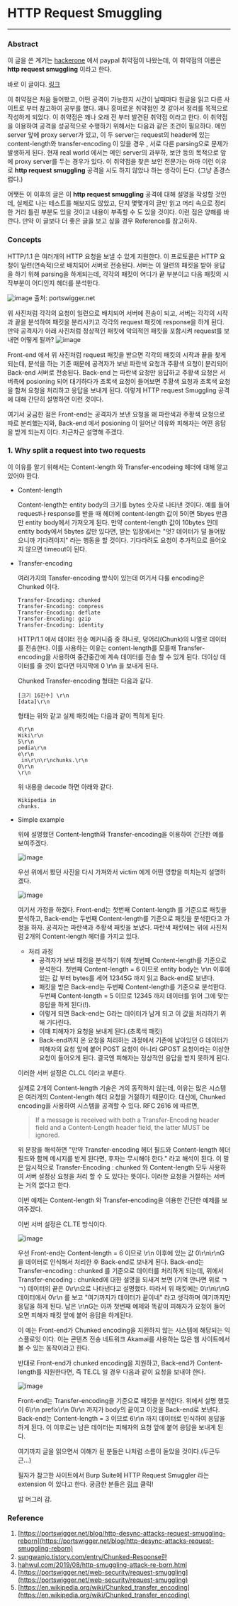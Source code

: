 # HTTP Request Smuggling

---

### Abstract

이 글을 쓴 계기는 [hackerone](https://www.hakcerone.com) 에서 paypal 취약점이 나왔는데, 이 취약점의 이름은 **http request smuggling** 이라고 한다.

바로 이 글이다. [링크](https://hackerone.com/reports/510152) 

이 취약점은 처음 들어봤고, 어떤 공격이 가능한지 시간이 날때마다 원글을 읽고 다른 사이트로 부터 참고하여 공부를 했다.
꽤나 흥미로운 취약점인 것 같아서 정리를 목적으로 작성하게 되었다. 이 취약점은 꽤나 오래 전 부터 발견된 취약점 이라고 한다. 이 취약점을 이용하여 공격을
성공적으로 수행하기 위해서는 다음과 같은 조건이 필요하다.
메인 server 앞에 proxy server가 있고, 이 두 server는 request의 header에 있는 content-length와 transfer-encoding 이 있을 경우 ,
서로 다른 parsing으로 문제가 발생하게 된다. 현재 real world 에서는 메인 server의 과부하, 보안 등의 목적으로 앞에 proxy server를 두는 경우가 있다.
이 취약점을 찾은 보안 전문가는 아마 이런 이유로 **http request smuggling** 공격을 시도 하지 않았나 하는 생각이 든다. (그냥 존경스럽다.)

어쨋든 이 이후의 글은 이 **http request smuggling** 공격에 대해 설명을 작성할 것인데, 실제로 나는 테스트를 해보지도 않았고, 단지 몇몇개의 글만 읽고
머리 속으로 정리한 거라 틀린 부분도 있을 것이고 내용이 부족할 수 도 있을 것이다. 이런 점은 양해를 바란다. 만약 이 글보다 더 좋은 글을 보고 싶을 경우
Reference를 참고하자.



### Concepts




HTTP/1.1 은 여러개의 HTTP 요청을 보낼 수 있게 지원한다. 이 프로토콜은 HTTP 요청이 일련(연속적)으로 배치되어 서버로 전송된다. 서버는 이 일련의
패킷을 받아 응답을 하기 위해 parsing을 하게되는데, 각각의 패킷이 어디가 끝 부분이고 다음 패킷의 시작부분이 어디인지 헤더를 분석한다. 

![image](https://user-images.githubusercontent.com/38517436/63819813-bc61c900-c981-11e9-9bd8-b03dc34bbb9e.png)
출처: portswigger.net

위 사진처럼 각각의 요청이 일련으로 배치되어 서버에 전송이 되고, 서버는 각각의 시작과 끝을 분석하여 패킷을 분리시키고 각각의 request 패킷에 response을
하게 된다. 만약 공격자가 아래 사진처럼 정상적인 패킷에 악의적인 패킷을 포함시켜 request를 보내면 어떻게 될까?
![image](https://user-images.githubusercontent.com/38517436/63820017-9c7ed500-c982-11e9-8c76-1a9e3a855143.png)

Front-end 에서 위 사진처럼 request 패킷을 받으면 각각의 패킷의 시작과 끝을 찾게 되는데, 분석을 하는 기준 때문에 공격자가 보낸 파란색 요청과 주황색 요청이
분리되어 Back-end 서버로 전송된다. Back-end 는 파란색 요청만 응답하고 주황색 요청은 서버측에 posioning 되어 대기하다가 초록색 요청이 들어보면 주황색
요청과 초록색 요청을 함쳐 요청을 처리하고 응답을 보내게 된다. 이렇게 HTTP request Smuggling 공격에 대해 간단히 설명하면 이런 것이다.

여기서 궁금한 점은 Front-end는 공격자가 보낸 요청을 왜 파란색과 주황색 요청으로 따로 분리했는지와, Back-end 에서 posioning 이 일어난 이유와 
피해자는 어떤 응답을 받게 되는지 이다. 차근차근 설명해 주겠다.

### 1. Why split a request into two requests

  이 이유를 알기 위해서는 Content-length 와 Transfer-encodeing 헤더에 대해 알고 있어야 한다.

  - Content-length

    Content-length는 entity body의 크기를 bytes 숫자로 나타낸 것이다. 예를 들어 request나 response를 받을 때 헤더에 content-length 값이 5이면 5byes 만큼만 entity body에서 가져오게 된다. 만약 content-length 값이 10bytes 인데 entity body에서 5bytes 값만 있다면, 받는 입장에서는 "엇? 데이터가 덜 들어왔으니까 기다려야지" 라는 행동을 할 것이다. 기다라려도 요청이 추가적으로 들어오지 않으면 timeout이 된다.

  - Transfer-encoding
    
    여러가지의 Tansfer-encoding 방식이 있는데 여기서 다룰 encoding은 Chunked 이다.
  
    ```
    Transfer-Encoding: chunked
    Transfer-Encoding: compress
    Transfer-Encoding: deflate
    Transfer-Encoding: gzip
    Transfer-Encoding: identity
    ```

    HTTP/1.1 에서 데이터 전송 메커니즘 중 하나로, 덩어리(Chunk)의 나열로 데이터를 전송한다.
    이를 사용하는 이유는 content-length를 모를때 Transfer-encoding을 사용하여 중간중간에 계속 데이터를 전송 할 수 있게 된다. 더이상 데이터를 줄 것이 없다면 마지막에 0 \r\n 을 보내게 된다.

    Chunked Transfer-encoding 형태는 다음과 같다.

    ```
    [크기 16진수] \r\n
    [data]\r\n
    ```

    형태는 위와 같고 실제 패킷에는 다음과 같이 찍히게 된다.

    ```
    4\r\n
    Wiki\r\n
    5\r\n
    pedia\r\n
    e\r\n
     in\r\n\r\nchunks.\r\n
    0\r\n
    \r\n
    ```

    위 내용을 decode 하면 아래와 같다.

    ```
    Wikipedia in 
    chunks.
    ```

  - Simple example

    위에 설명했던 Content-length와 Transfer-encoding을 이용하여 간단한 예를 보여주겠다.

    ![image](https://user-images.githubusercontent.com/38517436/63820017-9c7ed500-c982-11e9-8c76-1a9e3a855143.png)

    우선 위에서 봤던 사진을 다시 가져와서 victim 에게 어떤 영향을 미치는지 설명하겠다.

    ![image](https://user-images.githubusercontent.com/38517436/63986113-894c4080-cb0d-11e9-9eb9-a27211aecba3.png)

    여기서 가정을 하겠다. Front-end는 첫번째 Content-length 를 기준으로 패킷을 분석하고, Back-end는 두번째 Content-length를 기준으로 패킷을 분석한다고 가정을 하자. 공격자는 파란색과 주황색 패킷을 보냈다. 파란색 패킷에는 위에 사진처럼 2개의 Content-length 헤더를 가지고 있다.

    - 처리 과정
      - 공격자가 보낸 패킷을 분석하기 위해 첫번째 Content-length를 기준으로 분석한다. 첫번째 Content-length = 6 이므로 entity body는 \r\n 이후에 있는 값 부터 bytes를 세어 12345G 까지 읽고 Back-end로 보낸다. 
      - 패킷을 받은 Back-end는 두번째 Content-length를 기준으로 분석한다. 두번째 Content-length = 5 이므로 12345 까지 데이터를 읽어 그에 맞는 응답을 하게 된다(!).
      - 이렇게 되면 Back-end는 G라는 데이터가 남게 되고 이 값을 처리하기 위해 기다린다.
      - 이때 피해자가 요청을 보내게 된다.(초록색 패킷)
      - Back-end까지 온 요청을 처리하는 과정에서 기존에 남아있던 G 데이터가 피해자의 요청 앞에 붙어 POST 요청이 아니라 GPOST 요청이라는 이상한 요청이 들어오게 된다. 결국엔 피해자는 정상적인 응답을 받지 못하게 된다.
      
    이러한 서버 설정은 CL.CL 이라고 부른다. 

    실제로 2개의 Content-length 기술은 거의 동작하지 않는데, 이유는 많은 시스템은 여러개의 Content-length 헤더 요청을 거절하기 때문이다. 대신에, Chunked encoding을 사용하여 시스템을 공격할 수 있다. RFC 2616 에 따르면,

    > If a message is received with both a Transfer-Encoding header field and a Content-Length header field, the latter MUST be ignored.

    위 문장을 해석하면 "만약 Transfer-encoding 헤더 필드와 Content-length 헤더 필드와 함께 메시지를 받게 된다면, 후자는 무시해야 한다." 라고 해석이 된다. 이 말은 암시적으로 Transfer-Encoding : chunked 와 Content-length 모두 사용하여 서버 설정상 요청을 처리 할 수 도 있다는 뜻이다. 이러한 요청을 거절하는 서버는 거의 없다고 한다. 

    이번 예제는 Content-length 와 Transfer-encoding을 이용한 간단한 예제를 보여주겠다.
    
    이번 서버 설정은 CL.TE 방식이다.
    
    ![image](https://user-images.githubusercontent.com/38517436/63986950-28266c00-cb11-11e9-9255-c15b28ea5af3.png)
    
    우선 Front-end는 Content-length = 6 이므로 \r\n 이후에 있는 값 0\r\n\r\nG 을 데이터로 인식해서 처리한 후 Back-end로 보내게 된다. 
    Back-end는 Transfer-encoding : chunked 를 기준으로 데이터를 처리하게 되는데, 위에서 Transfer-encoding : chunked에 대한 설명을 되새겨 보면 (기억 안나면 위로 ㄱㄱ) 데이터의 끝은 0\r\n으로 나타낸다고 설명했다. 따라서 위 패킷에는 0\r\n\r\nG 데이터에서 0\r\n 를 보고 "여기까지가 데이터가 끝이네" 라고 생각하며 여기까지만 응답을 하게 된다. 남은 \r\nG는 아까 첫번째 예제와 똑같이 피해자가 요청이 들어오면 피해자 패킷 앞에 붙어 응답을 하게된다. 
    
    이 예는 Front-end가 Chunked encoding을 지원하지 않는 시스템에 해당되는 익스플로잇 이다. 이는 콘텐츠 전송 네트워크 Akamai를 사용하는 많은 웹 사이트에서 볼 수 있는 동작이라고 한다.
    
    반대로 Front-end가 chunked encoding을 지원하고, Back-end가 Content-length를 지원한다면, 즉 TE.CL 일 경우 다음과 같이 요청을 보내야 한다.
    
    ![image](https://user-images.githubusercontent.com/38517436/63987344-c2d37a80-cb12-11e9-8671-b764ea14cacf.png)
    
    Front-end는 Transfer-encoding을 기준으로 패킷을 분석한다. 위에서 설명 했듯이 6\r\n prefix\r\n 0\r\n 까지가 body의 끝이고 이것을 Back-end로 보낸다. Back-end는 Content-length = 3 이므로 6\r\n 까지 데이터로 인식하여 응답을 하게 된다. 이 이후로는 남은 데이터는 피해자의 요청 앞에 붙어 응답을 보내게 된다.
    
    여기까지 글을 읽으면서 이해가 된 분들은 나처럼 소름이 돋았을 것이다.(두근두근...)
    
    필자가 참고한 사이트에서 Burp Suite에 HTTP Request Smuggler 라는 extension 이 있다고 한다. 궁금한 분들은 [링크](https://github.com/PortSwigger/http-request-smuggler) 클릭!
    
    밥 머그러 감.
    







### Reference

1. [https://portswigger.net/blog/http-desync-attacks-request-smuggling-reborn](https://portswigger.net/blog/http-desync-attacks-request-smuggling-reborn)
2. [sungwanjo.tistory.com/entry/Chunked-Response란](sungwanjo.tistory.com/entry/Chunked-Response란)
3. [hahwul.com/2019/08/http-smuggling-attack-re-born.html](hahwul.com/2019/08/http-smuggling-attack-re-born.html)
4. [https://portswigger.net/web-security/request-smuggling](https://portswigger.net/web-security/request-smuggling)
5. [https://en.wikipedia.org/wiki/Chunked_transfer_encoding](https://en.wikipedia.org/wiki/Chunked_transfer_encoding)

